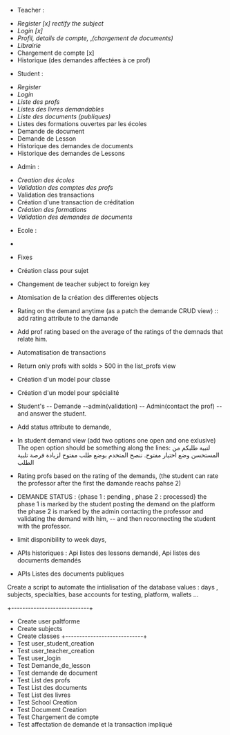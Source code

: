 + Teacher :
- *Register [x] rectify the subject*
- *Login [x]*
- *Profil, details de compte,*  ,*(chargement de documents)*
- *Librairie*  
- Chargement de compte [x]
- Historique (des demandes affectées à ce prof)

+ Student : 
- *Register*
- *Login*
- *Liste des profs*
- *Listes des livres demandables*
- *Liste des documents (publiques)*
- Listes des formations ouvertes par les écoles
- Demande de document
- Demande de Lesson
- Historique des demandes de documents
- Historique des demandes de Lessons

+ Admin :
- *Creation des écoles*
- *Validation des comptes des profs*
- Validation des transactions 
- Création d'une transaction de créditation
- *Création des formations*
- *Validation des demandes de documents*

+ Ecole : 
- 

+ Fixes
+ Création class pour sujet
+ Changement de teacher subject to foreign key
+ Atomisation de la création des differentes objects
+ Rating on the demand anytime (as a patch the demande CRUD view) :: add rating attribute to the damande
+ Add prof rating based on the average of the ratings of the demnads that relate him.
+ Automatisation de transactions
+ Return only profs with solds > 500 in the list_profs view
+ Création d'un model pour classe
+ Création d'un model pour spécialité




+ Student's -- Demande --admin(validation) -- Admin(contact the prof) -- and answer the student.
+ Add status attribute to demande,
+ In student demand view (add two options one open and one exlusive)
    The open option should be something along the lines:
    لتبية طلبكم من المستحسن وضع اختيار مفتوح.
    ننصح المتخدم بوضع طلب مفتوح لزيادة فرصة تلبية الطلب

+ Rating profs based on the rating of the demands, (the student can rate the professor after the first the damande reachs pahse 2)

+ DEMANDE STATUS : {phase 1 : pending , phase 2 : processed}
    the phase 1 is marked by the student posting the demand on the platform
    the phase 2 is marked by the admin contacting the professor and validating the demand with him,
    -- and then reconnecting the student with the professor.

+ limit disponibility to week days,
+ APIs historiques : Api listes des lessons demandé, Api listes des documents demandés
+ APIs Listes des documents publiques




Create a script to automate the intialisation of the database values :
days , subjects, specialties, base accounts for testing, platform, wallets ...


+----------------------------+ 
+ Create user paltforme
+ Create subjects
+ Create classes
+----------------------------+
+ Test user_student_creation
+ Test user_teacher_creation
+ Test user_login
+ Test Demande_de_lesson
+ Test demande de document
+ Test List des profs
+ Test List des documents
+ Test List des livres
+ Test School Creation
+ Test Document Creation
+ Test Chargement de compte
+ Test affectation de demande et la transaction impliqué


